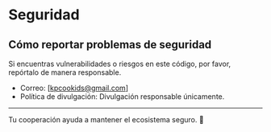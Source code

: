 # Seguridad

## Cómo reportar problemas de seguridad
Si encuentras vulnerabilidades o riesgos en este código, por favor, repórtalo de manera responsable.

- Correo: [kpcookids@gmail.com]
- Política de divulgación: Divulgación responsable únicamente.

---
Tu cooperación ayuda a mantener el ecosistema seguro. 🙌
